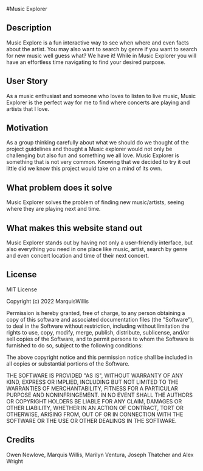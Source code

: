 #Music Explorer


## Description

Music Explore is a fun interactive way to see when where and even facts about the artist. You may also want to search by genre if you want to search for new music well guess what? We have it! While in Music Explorer you will have an effortless time navigating to find your desired purpose. 

## User Story

As a music enthusiast and someone who loves to listen to live music, Music Explorer is the perfect way for me to find where concerts are playing and artists that I love.


## Motivation

As a group thinking carefully about what we should do we thought of the project guidelines and thought a Music explorer would not only be challenging but also fun and something we all love. Music Explorer is something that is not very common. Knowing that we decided to try it out little did we know this project would take on a mind of its own.



## What problem does it solve

Music Explorer solves the problem of finding new music/artists, seeing where they are playing next and time.


## What makes this website stand out

Music Explorer stands out by having not only a user-friendly interface, but also everything you need in one place like music, artist, search by genre and even concert location and time of their next concert.



## License

MIT License

Copyright (c) 2022 MarquisWillis

Permission is hereby granted, free of charge, to any person obtaining a copy
of this software and associated documentation files (the "Software"), to deal
in the Software without restriction, including without limitation the rights
to use, copy, modify, merge, publish, distribute, sublicense, and/or sell
copies of the Software, and to permit persons to whom the Software is
furnished to do so, subject to the following conditions:

The above copyright notice and this permission notice shall be included in all
copies or substantial portions of the Software.

THE SOFTWARE IS PROVIDED "AS IS", WITHOUT WARRANTY OF ANY KIND, EXPRESS OR
IMPLIED, INCLUDING BUT NOT LIMITED TO THE WARRANTIES OF MERCHANTABILITY,
FITNESS FOR A PARTICULAR PURPOSE AND NONINFRINGEMENT. IN NO EVENT SHALL THE
AUTHORS OR COPYRIGHT HOLDERS BE LIABLE FOR ANY CLAIM, DAMAGES OR OTHER
LIABILITY, WHETHER IN AN ACTION OF CONTRACT, TORT OR OTHERWISE, ARISING FROM,
OUT OF OR IN CONNECTION WITH THE SOFTWARE OR THE USE OR OTHER DEALINGS IN THE
SOFTWARE.

## Credits  
Owen Newlove, Marquis Willis, Marilyn Ventura, Joseph Thatcher and Alex Wright
